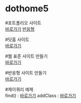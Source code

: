 # dothome5

#포트폴리오 사이트<br/>
<a href="https://limnangman96.github.io/dothome555/portfolioSite/index1.html">바로가기</a>
<a href="https://limnangman96.github.io/dothome555/portfolioSite/index2.html">반응형</a>

#닷홈 사이트<br/>
<a href="https://limnangman96.github.io/dothome555">바로가기</a>

#웹 표준 사이트 만들기<br/>
<a href="https://limnangman96.github.io/dothome555/webstandard/index.html">바로가기</a>

#반응형 사이트 만들기<br/>
<a href="https://limnangman96.github.io/dothome555/responsive/index.html">바로가기</a>

#제이쿼리 예제<br/>
find() : <a href="https://limnangman96.github.io/dothome555/jquery/jquery04_find(2).html">바로가기</a>
addClass : <a href="https://limnangman96.github.io/dothome555/jquery/jquery06_addClass(2).html">바로가기</a>

